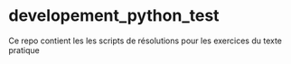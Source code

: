 # developement_python_test
Ce repo contient les les scripts de résolutions pour les exercices du texte pratique
